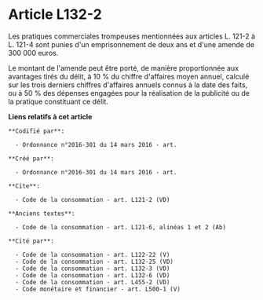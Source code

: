 # Article L132-2

Les pratiques commerciales trompeuses mentionnées aux articles L. 121-2 à L. 121-4 sont punies d'un emprisonnement de deux
ans et d'une amende de 300 000 euros. 

Le montant de l'amende peut être porté, de manière proportionnée aux avantages tirés du délit, à 10 % du chiffre d'affaires
moyen annuel, calculé sur les trois derniers chiffres d'affaires annuels connus à la date des faits, ou à 50 % des dépenses
engagées pour la réalisation de la publicité ou de la pratique constituant ce délit.

**Liens relatifs à cet article**

	**Codifié par**:

	  - Ordonnance n°2016-301 du 14 mars 2016 - art.

	**Créé par**:

	  - Ordonnance n°2016-301 du 14 mars 2016 - art.

	**Cite**:

	  - Code de la consommation - art. L121-2 (VD)

	**Anciens textes**:

	  - Code de la consommation - art. L121-6, alinéas 1 et 2 (Ab)

	**Cité par**:

	  - Code de la consommation - art. L122-22 (V)
	  - Code de la consommation - art. L132-25 (VD)
	  - Code de la consommation - art. L132-3 (VD)
	  - Code de la consommation - art. L132-6 (VD)
	  - Code de la consommation - art. L455-2 (VD)
	  - Code monétaire et financier - art. L500-1 (V)
